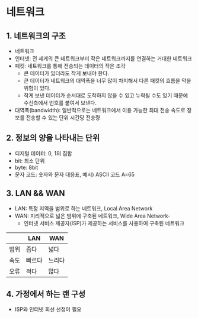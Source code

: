 # 네트워크
## 1. 네트워크의 구조
- 네트워크
- 인터넷: 전 세게의 큰 네트워크부터 작은 네트워크까지를 연결하는 거대한 네트워크
- 패킷: 네트워크를 통해 전송되는 데이터의 작은 조각
    - 큰 데이터가 있더라도 작게 보내야 한다.
    - 큰 데이터가 네트워크의 대역폭을 너무 많이 차지해서 다른 패킷의 흐름을 막을 위험이 있다.
    - 작게 보낸 데이터가 순서대로 도착하지 않을 수 있고 누락될 수도 있기 때문에 수신측에서 번호를 붙여서 보낸다.
- 대역폭(bandwidth): 일반적으로는 네트워크에서 이용 가능한 최대 전송 속도로 정보를 전송할 수 있는 단위 시간당 전송량

## 2. 정보의 양을 나타내는 단위
- 디지털 데이터: 0, 1의 집합
- bit: 최소 단위
- byte: 8bit
- 문자 코드: 숫자와 문자 대응표, 예시) ASCII 코드 A=65

## 3. LAN && WAN
- LAN: 특정 지역을 범위로 하는 네트워크, Local Area Network
- WAN: 지리적으로 넓은 범위에 구축된 네트워크, Wide Area Network-
    - 인터넷 서비스 제공자(ISP)가 제공하는 서비스를 사용하여 구축된 네트워크

| |LAN|WAN|
|---|---|---|
|범위|좁다|넓다|
|속도|빠르다|느리다|
|오류|적다|많다|

## 4. 가정에서 하는 랜 구성
- ISP와 인터넷 회선 선정이 필요

